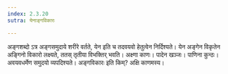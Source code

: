 ```yaml
---
index: 2.3.20
sutra: येनाङ्गविकारः

---
```

अङ्गशब्दो ऽत्र अङ्गसमुदाये शरीरे वर्तते, येन इति च तदवयवो हेतुत्वेन निर्दिश्यते। येन अङ्गेन विकृतेन अङ्गिनो विकारो लक्ष्यते, ततस् तृतीया विभक्तिर् भवति। अक्ष्णा काणः। पादेन खञ्जः। पाणिना कुन्ठः। अवयवधर्मेण समुदयो व्यपदिश्यते। अङ्गविकारः इति किम्? अक्षि काणमस्य।